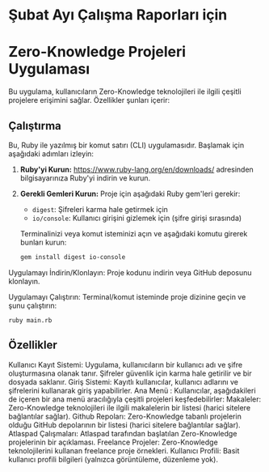 # Şubat Ayı Çalışma Raporları için

# Zero-Knowledge Projeleri Uygulaması

Bu uygulama, kullanıcıların Zero-Knowledge teknolojileri ile ilgili çeşitli projelere erişimini sağlar. Özellikler şunları içerir:

## Çalıştırma

Bu, Ruby ile yazılmış bir komut satırı (CLI) uygulamasıdır. Başlamak için aşağıdaki adımları izleyin:

1. **Ruby'yi Kurun:** https://www.ruby-lang.org/en/downloads/ adresinden bilgisayarınıza Ruby'yi indirin ve kurun.

2. **Gerekli Gemleri Kurun:** Proje için aşağıdaki Ruby gem'leri gerekir:
   * `digest`: Şifreleri karma hale getirmek için
   * `io/console`: Kullanıcı girişini gizlemek için (şifre girişi sırasında)

   Terminalinizi veya komut isteminizi açın ve aşağıdaki komutu girerek bunları kurun:
   ```bash
   gem install digest io-console

Uygulamayı İndirin/Klonlayın: Proje kodunu indirin veya GitHub deposunu klonlayın.

Uygulamayı Çalıştırın: Terminal/komut isteminde proje dizinine geçin ve şunu çalıştırın:

  ```
ruby main.rb
```

## Özellikler
Kullanıcı Kayıt Sistemi: Uygulama, kullanıcıların bir kullanıcı adı ve şifre oluşturmasına olanak tanır. Şifreler güvenlik için karma hale getirilir ve bir dosyada saklanır.
        Giriş Sistemi: Kayıtlı kullanıcılar, kullanıcı adlarını ve şifrelerini kullanarak giriş yapabilirler.
        Ana Menü : Kullanıcılar, aşağıdakileri de içeren bir ana menü aracılığıyla çeşitli projeleri keşfedebilirler:
        Makaleler: Zero-Knowledge teknolojileri ile ilgili makalelerin bir listesi (harici sitelere bağlantılar sağlar).
        Github Repoları: Zero-Knowledge tabanlı projelerin olduğu GitHub depolarının bir listesi (harici sitelere bağlantılar sağlar).
        Atlaspad Çalışmaları: Atlaspad tarafından başlatılan Zero-Knowledge projelerinin bir açıklaması.
        Freelance Projeler: Zero-Knowledge teknolojilerini kullanan freelance proje örnekleri.
        Kullanıcı Profili: Basit kullanıcı profili bilgileri (yalnızca görüntüleme, düzenleme yok).
